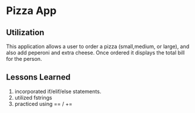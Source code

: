 # **Pizza App**
## Utilization
This application allows a user to order a pizza (small,medium, or large), and also add peperoni and extra cheese. Once ordered it displays the total bill for the person.
## Lessons Learned
1. incorporated if/elif/else statements.
2. utilized fstrings
3. practiced using == / +=